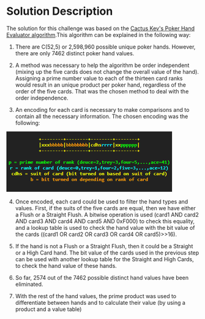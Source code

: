 [//]: # (Image References)

[image1]: ./encoding.png "Sample Output"


# Solution Description

The solution for this challenge was based on the [Cactus Kev's Poker Hand Evaluator algorithm](http://suffe.cool/poker/evaluator.html).This algorithm can be explained in the following way:

1. There are C(52,5) or 2,598,960 possible unique poker hands. However, there are only 7462 distinct poker hand values.

2. A method was necessary to help the algorithm be order independent (mixing up the five cards does not change the overall value of the hand). Assigning a prime number value to each of the thirteen card ranks would result in an unique product per poker hand, regardless of the order of the five cards. That was the chosen method to deal with the order independence.

3. An encoding for each card is necessary to make comparisons and to contain all the necessary information. The chosen encoding was the following:

![Sample Output][image1]

4. Once encoded, each card could be used to filter the hand types and values. First, if the suits of the five cards are equal, then we have either a Flush or a Straight Flush. A bitwise operation is used (card1 AND card2 AND card3 AND card4 AND card5 AND 0xF000) to check this equality, and a lookup table is used to check the hand value with the bit value of the cards ((card1 OR card2 OR card3 OR card4 OR card5)>>16).

5. If the hand is not a Flush or a Straight Flush, then it could be a Straight or a High Card hand. The bit value of the cards used in the previous step can be used with another lookup table for the Straight and High Cards, to check the hand value of these hands.

6. So far, 2574 out of the 7462 possible distinct hand values have been eliminated.

7. With the rest of the hand values, the prime product was used to differentiate between hands and to calculate their value (by using a product and a value table)